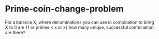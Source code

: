 # Prime-coin-change-problem
For a balance X, where denominations you can use in combination to bring X to 0 are {1 or primes &lt; x or x} how many unique, successful combination are there?
